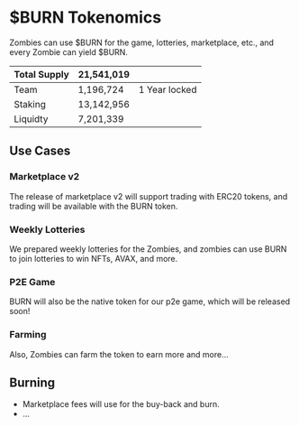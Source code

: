 # $BURN Tokenomics

Zombies can use $BURN for the game, lotteries, marketplace, etc., and every Zombie can yield $BURN. 

| Total Supply | 21,541,019 |               |
|--------------|------------|---------------|
| Team         | 1,196,724  | 1 Year locked |
| Staking      | 13,142,956 |               |
| Liquidty     | 7,201,339  |               |

## Use Cases

### Marketplace v2

The release of marketplace v2 will support trading with ERC20 tokens, and trading will be available with the BURN token.

### Weekly Lotteries

We prepared weekly lotteries for the Zombies, and zombies can use BURN to join lotteries to win NFTs, AVAX, and more.

### P2E Game

BURN will also be the native token for our p2e game, which will be released soon!

### Farming

Also, Zombies can farm the token to earn more and more...

## Burning

- Marketplace fees will use for the buy-back and burn.
- ...
